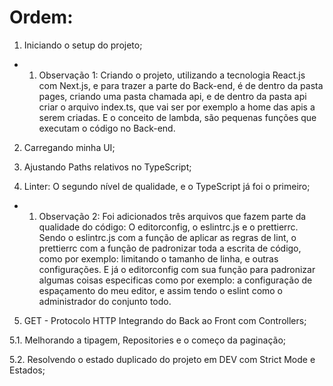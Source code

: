 # Ordem:

1. Iniciando o setup do projeto;

- 1. Observação 1: Criando o projeto, utilizando a tecnologia React.js com Next.js, e para trazer a parte do Back-end, é de dentro da pasta pages, criando uma pasta chamada api, e de dentro da pasta api criar o arquivo index.ts, que vai ser por exemplo a home das apis a serem criadas. E o conceito de lambda, são pequenas funções que executam o código no Back-end. 

2. Carregando minha UI;

3. Ajustando Paths relativos no TypeScript;

4. Linter: O segundo nível de qualidade, e o TypeScript já foi o primeiro;

- 1. Observação 2: Foi adicionados três arquivos que fazem parte da qualidade do código: O editorconfig, o eslintrc.js e o prettierrc. Sendo o eslintrc.js com a função de aplicar as regras de lint, o prettierrc com a função de padronizar toda a escrita de código, como por exemplo: limitando o tamanho de linha, e outras configurações. E já o editorconfig com sua função para padronizar algumas coisas especificas como por exemplo: a configuração de espaçamento do meu editor, e assim tendo o eslint como o administrador do conjunto todo. 

5. GET - Protocolo HTTP Integrando do Back ao Front com Controllers;

5.1. Melhorando a tipagem, Repositories e o começo da paginação;

5.2. Resolvendo o estado duplicado do projeto em DEV com Strict Mode e Estados;
